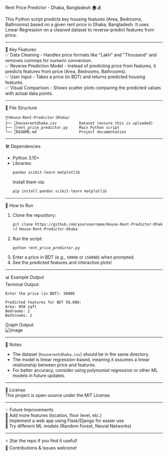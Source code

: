 Rent Price Predictor - Dhaka, Bangladesh 🏠💰  

This Python script predicts key housing features (Area, Bedrooms, Bathrooms) based on a given rent price in Dhaka, Bangladesh. It uses Linear Regression on a cleaned dataset to reverse-predict features from price.  

---

 📌 Key Features  
✅ Data Cleaning - Handles price formats like "Lakh" and "Thousand" and removes commas for numeric conversion.  
✅ Reverse Prediction Model - Instead of predicting price from features, it predicts features from price (Area, Bedrooms, Bathrooms).  
✅ User Input - Takes a price (in BDT) and returns predicted housing features.  
✅ Visual Comparison - Shows scatter plots comparing the predicted values with actual data points.  

---

 📂 File Structure  
```
📦House-Rent-Predictor-Dhaka/
├── 📜houserentdhaka.csv          Dataset (ensure this is uploaded)
├── 📜rent_price_predictor.py     Main Python script
└── 📜README.md                   Project documentation
```

---

 🛠️ Dependencies  
- Python 3.10+  
- Libraries:  
  ```bash
  pandas scikit-learn matplotlib
  ```
  Install them via:  
  ```bash
  pip install pandas scikit-learn matplotlib
  ```

---

 🚀 How to Run  
1. Clone the repository:  
   ```bash
   git clone https://github.com/yourusername/House-Rent-Predictor-Dhaka.git
   cd House-Rent-Predictor-Dhaka
   ```
2. Run the script:  
   ```bash
   python rent_price_predictor.py
   ```
3. Enter a price in BDT (e.g., `50000` or `150000`) when prompted.  
4. See the predicted features and interactive plots!  

---

 📊 Example Output  
 Terminal Output:  
```
Enter the price (in BDT): 50000

Predicted features for BDT 50,000:
Area: 850 sqft
Bedrooms: 2
Bathrooms: 1
```
 Graph Output:  
![image](https://github.com/user-attachments/assets/2b664a2f-a9f6-4acc-84e5-13cc99b919b7) 

---

 📝 Notes  
- The dataset (`houserentdhaka.csv`) should be in the same directory.  
- The model is linear regression-based, meaning it assumes a linear relationship between price and features.  
- For better accuracy, consider using polynomial regression or other ML models in future updates.  

---

 📜 License  
This project is open-source under the MIT License.  

---

 💡 Future Improvements  
🔹 Add more features (location, floor level, etc.)  
🔹 Implement a web app using Flask/Django for easier use  
🔹 Try different ML models (Random Forest, Neural Networks)  

---

 ⭐ Star the repo if you find it useful!  
 🔄 Contributions & Issues welcome!
